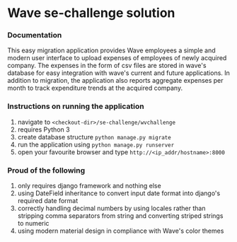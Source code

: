# Wave se-challenge solution
### Documentation
This easy migration application provides Wave employees a simple and modern user interface to upload expenses of employees of newly acquired company.
The expenses in the form of csv files are stored in wave's database for easy integration with wave's current and future applications. 
In addition to migration, the application also reports aggregate expenses per month to track expenditure trends at the acquired company. 

### Instructions on running the application
1. navigate to `<checkout-dir>/se-challenge/wvchallenge`
1. requires Python 3
1. create database structure `python manage.py migrate`
1. run the application using `python manage.py runserver`
1. open your favourite browser and type `http://<ip_addr/hostname>:8000`

### Proud of the following 
1. only requires django framework and nothing else 
1. using DateField inheritance to convert input date format into django's required date format 
1. correctly handling decimal numbers by using locales rather than stripping comma separators from string and converting striped strings to numeric
1. using modern material design in compliance with Wave's color themes
